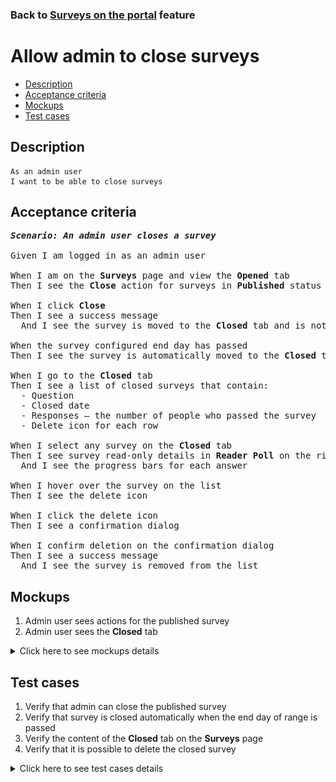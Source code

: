 ### Back to [Surveys on the portal](../../) feature

# Allow admin to close surveys

- [Description](#description)
- [Acceptance criteria](#acceptance-criteria)
- [Mockups](#mockups)
- [Test cases](#test-cases)

## Description

    As an admin user
    I want to be able to close surveys

## Acceptance criteria

<pre>
<b><i>Scenario: An admin user closes a survey</i></b>

Given I am logged in as an admin user

When I am on the <b>Surveys</b> page and view the <b>Opened</b> tab
Then I see the <b>Close</b> action for surveys in <b>Published</b> status

When I click <b>Close</b>
Then I see a success message
  And I see the survey is moved to the <b>Closed</b> tab and is not available for users

When the survey configured end day has passed
Then I see the survey is automatically moved to the <b>Closed</b> tab and is not available for users

When I go to the <b>Closed</b> tab
Then I see a list of closed surveys that contain:
  - Question
  - Closed date
  - Responses – the number of people who passed the survey
  - Delete icon for each row

When I select any survey on the <b>Closed</b> tab
Then I see survey read-only details in <b>Reader Poll</b> on the right side without any action buttons
  And I see the progress bars for each answer

When I hover over the survey on the list
Then I see the delete icon

When I click the delete icon
Then I see a confirmation dialog

When I confirm deletion on the confirmation dialog
Then I see a success message
  And I see the survey is removed from the list
</pre>

## Mockups

1. Admin user sees actions for the published survey
2. Admin user sees the <b>Closed</b> tab

<details>
  <summary>Click here to see mockups details</summary>

**1. Admin user sees actions for the published survey:**

![Admin user sees actions for the published survey](/sports_hub_portal/web_application_features/surveys/images/admin_published_actions.png)

**2. Admin user sees the Closed tab:**

![Admin user sees the Closed tab](/sports_hub_portal/web_application_features/surveys/images/admin_surveys_closed_tab.png)

</details>

## Test cases

1. Verify that admin can close the published survey
2. Verify that survey is closed automatically when the end day of range is passed
3. Verify the content of the <b>Closed</b> tab on the <b>Surveys</b> page
4. Verify that it is possible to delete the closed survey

<details>
  <summary>Click here to see test cases details</summary>

### **#1. Verify that admin can close the published survey**

|Preconditions|Steps|Expected result
--------------|-----|----------
|- Log in with admin account</br>- Go to the <b>Surveys</b> configuration page</br>- There is a published survey|1) Select the published survey</br>2) Click the <b>Published</b> status</br>3) Select <b>Close</b> action|3) The survey is moved to the <b>Closed</b> tab. The survey is not available for users to vote|

### **#2. Verify that survey is closed automatically when the end day of range is passed**

|Preconditions|Steps|Expected result
--------------|-----|----------
|- Log in with admin account</br>- Go to the <b>Surveys</b> configuration page</br>- There is the published survey with a configured end date (mm.dd.yyyy)|1) Check when the selected date passes|1) The survey is moved to the <b>Closed</b> tab. The survey is not available for users to vote|

### **#3. Verify the content of the Closed tab on the Surveys page**

|Preconditions|Steps|Expected result
--------------|-----|----------
|- Log in with admin account</br>- Go to the <b>Surveys</b> configuration page|1) Observe the content of the <b>Closed</b> tab|1) There is a table with 3 columns:</br>- Question (text of question)</br>- Closed date</br>- Responses (amount of users who responded to the survey). When the user hovers over a row, the delete icon appears|

### **#4. Verify that it is possible to delete the closed survey**

|Preconditions|Steps|Expected result
--------------|-----|----------
|- Log in with admin account</br>- Go to the <b>Surveys</b> configuration page</br>- There is a closed survey|1) Select the closed survey</br>2) Click <b>Delete</b></br>3) Confirm on the confirmation dialog|2) The survey is removed from the <b>Closed</b> tab|

</details>

